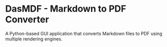 # DasMDF - Markdown to PDF Converter

A Python-based GUI application that converts Markdown files to PDF using multiple rendering engines.